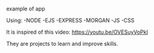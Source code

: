 example of app

Using: 
-NODE
-EJS
-EXPRESS
-MORGAN
-JS
-CSS


It is inspired of this video: https://youtu.be/OVESuyVoPkI



They are projects to learn and improve skills.

